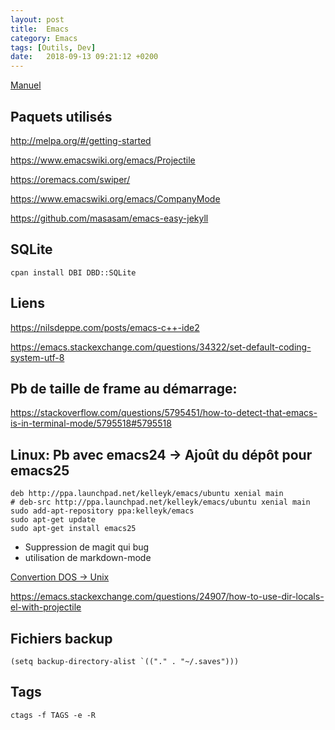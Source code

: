 ```yaml
---
layout: post
title:  Emacs
category: Emacs
tags: [Outils, Dev]
date:   2018-09-13 09:21:12 +0200
---
```


[Manuel](https://www.gnu.org/software/emacs/manual/html_node/eintr/index.html#Top)

## Paquets utilisés

<http://melpa.org/#/getting-started>

<https://www.emacswiki.org/emacs/Projectile>

<https://oremacs.com/swiper/>

<https://www.emacswiki.org/emacs/CompanyMode>

<https://github.com/masasam/emacs-easy-jekyll>

## SQLite

    cpan install DBI DBD::SQLite

## Liens

<https://nilsdeppe.com/posts/emacs-c++-ide2>

<https://emacs.stackexchange.com/questions/34322/set-default-coding-system-utf-8>

## Pb de taille de frame au démarrage:

https://stackoverflow.com/questions/5795451/how-to-detect-that-emacs-is-in-terminal-mode/5795518#5795518

## Linux: Pb avec emacs24 -> Ajoût du dépôt pour emacs25

	deb http://ppa.launchpad.net/kelleyk/emacs/ubuntu xenial main
	# deb-src http://ppa.launchpad.net/kelleyk/emacs/ubuntu xenial main
	sudo add-apt-repository ppa:kelleyk/emacs
	sudo apt-get update
	sudo apt-get install emacs25

* Suppression de magit qui bug
* utilisation de markdown-mode

[Convertion DOS -> Unix](https://edivad.wordpress.com/2007/04/03/emacs-convert-dos-to-unix-and-vice-versa/)

<https://emacs.stackexchange.com/questions/24907/how-to-use-dir-locals-el-with-projectile>

## Fichiers backup

	(setq backup-directory-alist `(("." . "~/.saves")))

## Tags

	ctags -f TAGS -e -R
